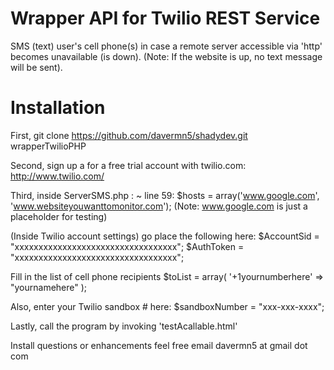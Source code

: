 Wrapper API for Twilio REST Service
========
SMS (text) user's cell phone(s) in case a remote server accessible via 'http' becomes unavailable (is down).
(Note: If the website is up, no text message will be sent).


Installation
============

First,  git clone https://github.com/davermn5/shadydev.git wrapperTwilioPHP

Second, sign up a for a free trial account with twilio.com:
http://www.twilio.com/

Third, inside ServerSMS.php :
~ line 59:  $hosts = array('www.google.com', 'www.websiteyouwanttomonitor.com');
(Note: www.google.com is just a placeholder for testing)


(Inside Twilio account settings) go place the following here:
$AccountSid = "xxxxxxxxxxxxxxxxxxxxxxxxxxxxxxxxxx";
$AuthToken = "xxxxxxxxxxxxxxxxxxxxxxxxxxxxxxxxxx";


Fill in the list of cell phone recipients
    $toList = array(
                 '+1yournumberhere' => "yournamehere"
    );


Also, enter your Twilio sandbox # here:
$sandboxNumber = "xxx-xxx-xxxx"; 

Lastly, call the program by invoking 'testAcallable.html'


Install questions or enhancements feel free email davermn5 at gmail dot com

